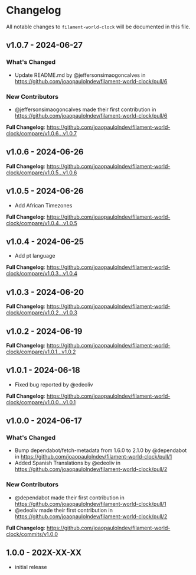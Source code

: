 # Changelog

All notable changes to `filament-world-clock` will be documented in this file.

## v1.0.7 - 2024-06-27

### What's Changed

* Update README.md by @jeffersonsimaogoncalves in https://github.com/joaopaulolndev/filament-world-clock/pull/6

### New Contributors

* @jeffersonsimaogoncalves made their first contribution in https://github.com/joaopaulolndev/filament-world-clock/pull/6

**Full Changelog**: https://github.com/joaopaulolndev/filament-world-clock/compare/v1.0.6...v1.0.7

## v1.0.6 - 2024-06-26

**Full Changelog**: https://github.com/joaopaulolndev/filament-world-clock/compare/v1.0.5...v1.0.6

## v1.0.5 - 2024-06-26

- Add African Timezones

**Full Changelog**: https://github.com/joaopaulolndev/filament-world-clock/compare/v1.0.4...v1.0.5

## v1.0.4 - 2024-06-25

- Add pt language

**Full Changelog**: https://github.com/joaopaulolndev/filament-world-clock/compare/v1.0.3...v1.0.4

## v1.0.3 - 2024-06-20

**Full Changelog**: https://github.com/joaopaulolndev/filament-world-clock/compare/v1.0.2...v1.0.3

## v1.0.2 - 2024-06-19

**Full Changelog**: https://github.com/joaopaulolndev/filament-world-clock/compare/v1.0.1...v1.0.2

## v1.0.1 - 2024-06-18

- Fixed bug reported by @edeoliv

**Full Changelog**: https://github.com/joaopaulolndev/filament-world-clock/compare/v1.0.0...v1.0.1

## v1.0.0 - 2024-06-17

### What's Changed

* Bump dependabot/fetch-metadata from 1.6.0 to 2.1.0 by @dependabot in https://github.com/joaopaulolndev/filament-world-clock/pull/1
* Added Spanish Translations by @edeoliv in https://github.com/joaopaulolndev/filament-world-clock/pull/2

### New Contributors

* @dependabot made their first contribution in https://github.com/joaopaulolndev/filament-world-clock/pull/1
* @edeoliv made their first contribution in https://github.com/joaopaulolndev/filament-world-clock/pull/2

**Full Changelog**: https://github.com/joaopaulolndev/filament-world-clock/commits/v1.0.0

## 1.0.0 - 202X-XX-XX

- initial release
